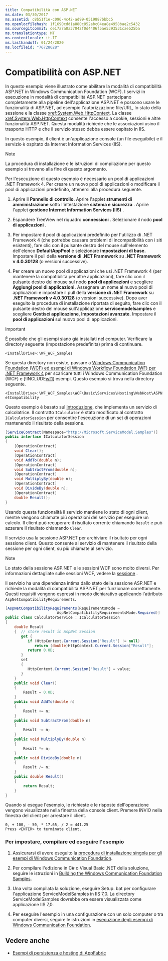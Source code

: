 ```yaml
---
title: Compatibilità con ASP.NET
ms.date: 03/30/2017
ms.assetid: c8b51f1e-c096-4c42-ad99-0519887bbbc5
ms.openlocfilehash: 1f1690cdd1a880c852abc04ea8e4958bae2c5432
ms.sourcegitcommit: de17a7a0a37042f0d4406f5ae5393531caeb25ba
ms.translationtype: MT
ms.contentlocale: it-IT
ms.lasthandoff: 01/24/2020
ms.locfileid: "76728028"
---
```

# <a name="aspnet-compatibility"></a>Compatibilità con ASP.NET

In questo esempio viene illustrato come abilitare la modalità di compatibilità ASP.NET in Windows Communication Foundation (WCF). I servizi in esecuzione in modalità di compatibilità ASP.NET partecipano completamente alla pipeline dell'applicazione ASP.NET e possono usare le funzionalità di ASP.NET, ad esempio l'autorizzazione file/URL, lo stato della sessione e la classe <xref:System.Web.HttpContext>. La classe <xref:System.Web.HttpContext> consente l'accesso a cookie, sessioni e altre funzionalità ASP.NET. Questa modalità richiede che le associazioni usino il trasporto HTTP e che il servizio stesso debba essere ospitato in IIS.

In questo esempio, il client è un'applicazione console (un file eseguibile) e il servizio è ospitato da Internet Information Services (IIS).

> [!NOTE]
> La procedura di installazione e le istruzioni di compilazione per questo esempio si trovano alla fine di questo argomento.

Per l'esecuzione di questo esempio è necessario un pool di applicazioni .NET Framework 4. Per creare un nuovo pool di applicazioni o modificare il pool di applicazioni predefinito, attenersi alla procedura seguente.

1. Aprire il **Pannello di controllo**.  Aprire l'applet **strumenti di amministrazione** sotto l'intestazione **sistema e sicurezza** . Aprire l'applet **gestione Internet Information Services (IIS)** .

2. Espandere TreeView nel riquadro **connessioni** . Selezionare il nodo **pool di applicazioni** .

3. Per impostare il pool di applicazioni predefinito per l'utilizzo di .NET Framework 4 (che potrebbe causare problemi di incompatibilità con i siti esistenti), fare clic con il pulsante destro del mouse sull'elemento dell'elenco **DefaultAppPool** e selezionare **impostazioni di base.** Impostare il pull della **versione di .NET Framework** su **.NET Framework v 4.0.30128** (o versioni successive).

4. Per creare un nuovo pool di applicazioni che usi .NET Framework 4 (per mantenere la compatibilità per altre applicazioni), fare clic con il pulsante destro del mouse sul nodo **pool di applicazioni** e scegliere **Aggiungi pool di applicazioni.** Assegnare un nome al nuovo pool di applicazioni e impostare il pull della **versione di .NET Framework** su **.NET Framework v 4.0.30128** (o versioni successive). Dopo aver eseguito la procedura di installazione riportata di seguito, fare clic con il pulsante destro del mouse sull'applicazione **servicemodelsamples** e scegliere **Gestisci applicazione**, **Impostazioni avanzate.** Impostare il **pool di applicazioni** sul nuovo pool di applicazioni.

> [!IMPORTANT]
> È possibile che gli esempi siano già installati nel computer. Verificare la directory seguente (impostazione predefinita) prima di continuare.
>
> `<InstallDrive>:\WF_WCF_Samples`
>
> Se questa directory non esiste, passare a [Windows Communication Foundation (WCF) ed esempi di Windows Workflow Foundation (WF) per .NET Framework 4](https://www.microsoft.com/download/details.aspx?id=21459) per scaricare tutti i Windows Communication Foundation (WCF) e [!INCLUDE[wf1](../../../../includes/wf1-md.md)] esempi. Questo esempio si trova nella directory seguente.
>
> `<InstallDrive>:\WF_WCF_Samples\WCF\Basic\Services\Hosting\WebHost\ASPNetCompatibility`

Questo esempio è basato sul [Introduzione](../../../../docs/framework/wcf/samples/getting-started-sample.md), che implementa un servizio di calcolatrice. Il contratto `ICalculator` è stato modificato al contratto `ICalculatorSession` per consentire l'esecuzione di un set di operazioni mantenendo il risultato della sessione.

```csharp
[ServiceContract(Namespace="http://Microsoft.ServiceModel.Samples")]
public interface ICalculatorSession
{
    [OperationContract]
    void Clear();
    [OperationContract]
    void AddTo(double n);
    [OperationContract]
    void SubtractFrom(double n);
    [OperationContract]
    void MultiplyBy(double n);
    [OperationContract]
    void DivideBy(double n);
    [OperationContract]
    double Result();
}
```

Usando questa funzionalità il servizio mantiene lo stato di ogni client, mentre vengono chiamate più operazioni del servizio per eseguire un calcolo. Il client può recuperare il risultato corrente chiamando `Result` e può azzerare il risultato chiamando `Clear`.

Il servizio usa la sessione ASP.NET per archiviare il risultato per ogni sessione client. Questo consente al servizio di mantenere il risultato della sessione per ogni client, su più chiamate al servizio.

> [!NOTE]
> Lo stato della sessione ASP.NET e le sessioni WCF sono molto diversi. Per informazioni dettagliate sulle sessioni WCF, vedere la [sessione](../../../../docs/framework/wcf/samples/session.md) .

Il servizio ha una dipendenza intima dallo stato della sessione ASP.NET e richiede la modalità di compatibilità ASP.NET per funzionare correttamente. Questi requisiti vengono espressi in modo dichiarativo applicando l'attributo `AspNetCompatibilityRequirements`.

```csharp
[AspNetCompatibilityRequirements(RequirementsMode =
                       AspNetCompatibilityRequirementsMode.Required)]
public class CalculatorService : ICalculatorSession
{
    double Result
    {  // store result in AspNet Session
       get {
          if (HttpContext.Current.Session["Result"] != null)
             return (double)HttpContext.Current.Session["Result"];
          return 0.0D;
       }
       set
       {
          HttpContext.Current.Session["Result"] = value;
       }
    }
    public void Clear()
    {
        Result = 0.0D;
    }
    public void AddTo(double n)
    {
        Result += n;
    }
    public void SubtractFrom(double n)
    {
        Result -= n;
    }
    public void MultiplyBy(double n)
    {
        Result *= n;
    }
    public void DivideBy(double n)
    {
        Result /= n;
    }
    public double Result()
    {
        return Result;
    }
}
```

Quando si esegue l'esempio, le richieste e le risposte dell'operazione vengono visualizzate nella finestra della console client. Premere INVIO nella finestra del client per arrestare il client.

```console
0, + 100, - 50, * 17.65, / 2 = 441.25
Press <ENTER> to terminate client.
```

### <a name="to-set-up-build-and-run-the-sample"></a>Per impostare, compilare ed eseguire l'esempio

1. Assicurarsi di avere eseguito la [procedura di installazione singola per gli esempi di Windows Communication Foundation](../../../../docs/framework/wcf/samples/one-time-setup-procedure-for-the-wcf-samples.md).

2. Per compilare l'edizione in C# o Visual Basic .NET della soluzione, seguire le istruzioni in [Building the Windows Communication Foundation Samples](../../../../docs/framework/wcf/samples/building-the-samples.md).

3. Una volta compilata la soluzione, eseguire Setup. bat per configurare l'applicazione ServiceModelSamples in IIS 7,0. La directory ServiceModelSamples dovrebbe ora essere visualizzata come applicazione IIS 7,0.

4. Per eseguire l'esempio in una configurazione con un solo computer o tra computer diversi, seguire le istruzioni in [esecuzione degli esempi di Windows Communication Foundation](../../../../docs/framework/wcf/samples/running-the-samples.md).

## <a name="see-also"></a>Vedere anche

- [Esempi di persistenza e hosting di AppFabric](https://docs.microsoft.com/previous-versions/appfabric/ff383418(v=azure.10))
